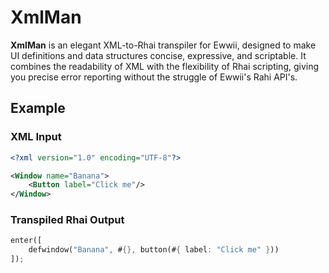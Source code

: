 # XmlMan

**XmlMan** is an elegant XML-to-Rhai transpiler for Ewwii, designed to make UI definitions and data structures concise, expressive, and scriptable. It combines the readability of XML with the flexibility of Rhai scripting, giving you precise error reporting without the struggle of Ewwii's Rahi API's.

## Example

### XML Input

```xml
<?xml version="1.0" encoding="UTF-8"?>

<Window name="Banana">
    <Button label="Click me"/>
</Window>
```

### Transpiled Rhai Output

```rs
enter([
    defwindow("Banana", #{}, button(#{ label: "Click me" }))
]);
```
